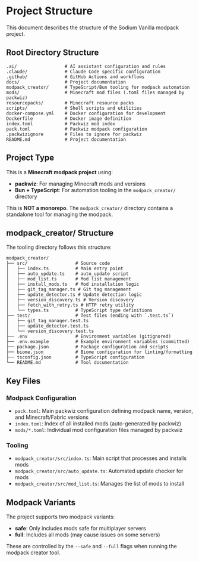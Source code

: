 # Project Structure

This document describes the structure of the Sodium Vanilla modpack project.

## Root Directory Structure

```
.ai/                  # AI assistant configuration and rules
.claude/              # Claude Code specific configuration
.github/              # GitHub Actions and workflows
docs/                 # Project documentation
modpack_creator/      # TypeScript/Bun tooling for modpack automation
mods/                 # Minecraft mod files (.toml files managed by packwiz)
resourcepacks/        # Minecraft resource packs
scripts/              # Shell scripts and utilities
docker-compose.yml    # Docker configuration for development
Dockerfile            # Docker image definition
index.toml            # Packwiz mod index
pack.toml             # Packwiz modpack configuration
.packwizignore        # Files to ignore for packwiz
README.md             # Project documentation
```

## Project Type

This is a **Minecraft modpack project** using:
- **packwiz**: For managing Minecraft mods and versions
- **Bun + TypeScript**: For automation tooling in the `modpack_creator/` directory

This is **NOT a monorepo**. The `modpack_creator/` directory contains a standalone tool for managing the modpack.

## modpack_creator/ Structure

The tooling directory follows this structure:

```
modpack_creator/
├── src/                  # Source code
│   ├── index.ts          # Main entry point
│   ├── auto_update.ts    # auto_update script
│   ├── mod_list.ts       # Mod list management
│   ├── install_mods.ts   # Mod installation logic
│   ├── git_tag_manager.ts # Git tag management
│   ├── update_detector.ts # Update detection logic
│   ├── version_discovery.ts # Version discovery
│   ├── fetch_with_retry.ts # HTTP retry utility
│   └── types.ts          # TypeScript type definitions
├── test/                 # Test files (ending with `.test.ts`)
│   ├── git_tag_manager.test.ts
│   ├── update_detector.test.ts
│   └── version_discovery.test.ts
├── .env                  # Environment variables (gitignored)
├── .env.example          # Example environment variables (committed)
├── package.json          # Package configuration and scripts
├── biome.json            # Biome configuration for linting/formatting
├── tsconfig.json         # TypeScript configuration
└── README.md             # Tool documentation
```

## Key Files

### Modpack Configuration
- `pack.toml`: Main packwiz configuration defining modpack name, version, and Minecraft/Fabric versions
- `index.toml`: Index of all installed mods (auto-generated by packwiz)
- `mods/*.toml`: Individual mod configuration files managed by packwiz

### Tooling
- `modpack_creator/src/index.ts`: Main script that processes and installs mods
- `modpack_creator/src/auto_update.ts`: Automated update checker for mods
- `modpack_creator/src/mod_list.ts`: Manages the list of mods to install

## Modpack Variants

The project supports two modpack variants:
- **safe**: Only includes mods safe for multiplayer servers
- **full**: Includes all mods (may cause issues on some servers)

These are controlled by the `--safe` and `--full` flags when running the modpack creator tool.
